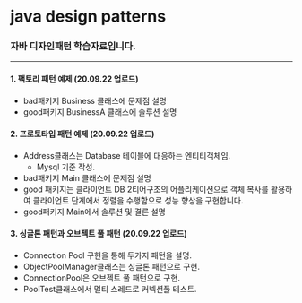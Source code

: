 
# java design patterns
### 자바 디자인패턴 학습자료입니다.

------------------------------------
#### 1. 팩토리 패턴 예제 (20.09.22 업로드)
 - bad패키지 Business 클래스에 문제점 설명
 - good패키지 BusinessA 클래스에 솔루션 설명



#### 2. 프로토타입 패턴 예제 (20.09.22 업로드)
 - Address클래스는 Database 테이블에 대응하는 엔티티객체임.
    - Mysql 기준 작성.
 - bad패키지 Main 클래스에 문제점 설명
 - good 패키지는 클라이언트 DB 2티어구조의 어플리케이션으로
   객체 복사를 활용하여 클라이언트 단계에서 정렬을 수행함으로
   성능 향상을 구현합니다.
 - good패키지 Main에서 솔루션 및 결론 설명
 
 #### 3. 싱글톤 패턴과 오브젝트 풀 패턴 (20.09.22 업로드)
 - Connection Pool 구현을 통해 두가지 패턴을 설명.
 - ObjectPoolManager클래스는 싱글톤 패턴으로 구현.
 - ConnectionPool은 오브젝트 풀 패턴으로 구현.
 - PoolTest클래스에서 멀티 스레드로 커넥션풀 테스트.

